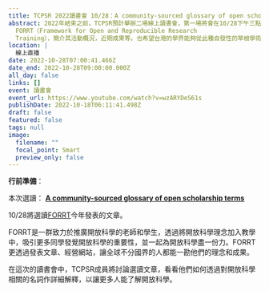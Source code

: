 ```yaml
---
title: TCPSR 2022讀書會 10/28：A community-sourced glossary of open scholarship terms
abstract: 2022年結束之前，TCPSR預計舉辦二場線上讀書會，第一場將會在10/28下午三點至五點，用線上直播的方式和大家見面。主旨在介紹近來迅速竄起的開放科學社群
  FORRT（Framework for Open and Reproducible Research
  Training），簡介其活動概況，近期成果等。也希望台灣的學界能夠從此種自發性的草根學術組織社團運作得到啟發，甚至效法學習。
location: |
  線上直播
date: 2022-10-28T07:00:41.466Z
date_end: 2022-10-28T09:00:00.000Z
all_day: false
links: []
event: 讀書會
event_url: https://www.youtube.com/watch?v=wzARYDeS61s
publishDate: 2022-10-18T06:11:41.498Z
draft: false
featured: false
tags: null
image:
  filename: ""
  focal_point: Smart
  preview_only: false
---
```

<!--- Before website PM agree the content, Don' turn "DRAFT" off. --->

<!--- This is a template. Don't change anything! --->

<!--- For any instrucion yet to be presented, please tell the website PM. --->

<!--- 宣傳圖檔名必須是"featured.jpg" --->

<!--- upload "featured.jpg" in FEATURED IMAGE --->

<!--- 講者： --->

<!--- 依狀況置入 --->

**行前準備**：

本次選讀： **[A community-sourced glossary of open scholarship terms](https://pubmed.ncbi.nlm.nih.gov/35190714/)**

10/28將選讀[FORRT](https://forrt.org/)今年發表的文章。 

FORRT是一群致力於推廣開放科學的老師和學生，透過將開放科學理念加入教學中，吸引更多同學發覺開放科學的重要性，並一起為開放科學盡一份力。FORRT更透過發表文章、經營網站，讓全球不分國界的人都能一勘他們的理念和成果。 

在這次的讀書會中，TCPSR成員將討論選讀文章，看看他們如何透過對開放科學相關的名詞作詳細解釋，以讓更多人能了解開放科學。

